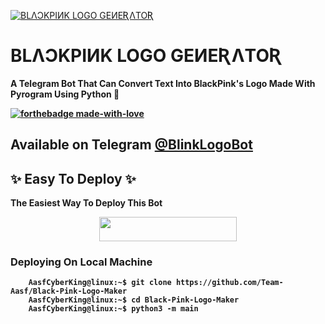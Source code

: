 [![BLΛƆKPIИK LOGO GEИEƦΛTOƦ](https://graph.org/file/f43072150309c358c73a4.jpg "BlueMoon")](https://github.com/sylviorus/bluemoonvampire "BlueMoon")

# BLΛƆKPIИK LOGO GEИEƦΛTOƦ
<b>A Telegram Bot That Can Convert Text Into BlackPink's Logo Made With Pyrogram Using Python 💜<b/>

[![forthebadge made-with-love](http://ForTheBadge.com/images/badges/built-with-love.svg)](https://telegram.me/AASF_CYBERKING)

## Available on Telegram [@BlinkLogoBot](https://telegram.me/BlinkLogoBot)
## ✨ Easy To Deploy ✨
The Easiest Way To Deploy This Bot

<p align="center"><a href="https://heroku.com/deploy?template=https://github.com/Team-Aasf/Black-Pink-Logo-Maker"> <img src="https://img.shields.io/badge/Deploy%20To%20Heroku-black?style=for-the-badge&logo=heroku" width="220" height="38.45"/></a></p>

### Deploying On Local Machine
```
    AasfCyberKing@linux:~$ git clone https://github.com/Team-Aasf/Black-Pink-Logo-Maker
    AasfCyberKing@linux:~$ cd Black-Pink-Logo-Maker
    AasfCyberKing@linux:~$ python3 -m main
```
